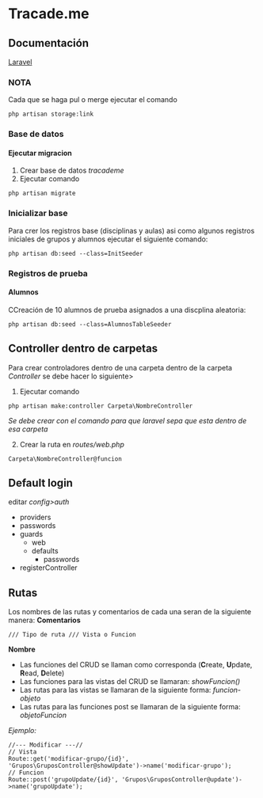 # Tracade.me

## Documentación
[Laravel](https://laravel.com/docs/6.x)

### NOTA
Cada que se haga pul o merge ejecutar el comando
```
php artisan storage:link
```

### Base de datos

#### Ejecutar migracion
1. Crear base de datos *tracademe* 
2. Ejecutar comando
```
php artisan migrate
```
### Inicializar base
Para crer los registros base (disciplinas y aulas) asi como algunos registros iniciales de grupos y alumnos ejecutar el siguiente comando:
```
php artisan db:seed --class=InitSeeder
```
### Registros de prueba
#### Alumnos
CCreación de 10 alumnos de prueba asignados a una discplina aleatoria:
```
php artisan db:seed --class=AlumnosTableSeeder
```
## Controller dentro de carpetas
Para crear controladores dentro de una carpeta dentro de la carpeta *Controller* se debe hacer lo siguiente>

1. Ejecutar  comando
```
php artisan make:controller Carpeta\NombreController
```

*Se debe crear con el comando para que laravel sepa que esta
     dentro de esa carpeta*
     
2. Crear la ruta en *routes/web.php*
 ```
 Carpeta\NombreController@funcion
 ```
 
 ## Default login
 editar *config>auth*
 
* providers 
* passwords
* guards
    * web
    * defaults
        * passwords
 * registerController
 
 
## Rutas
Los nombres de las rutas y comentarios de cada una seran de la siguiente manera:
**Comentarios**
 ```
/// Tipo de ruta /// Vista o Funcion
 ```
 
**Nombre**
* Las funciones del CRUD se llaman como corresponda (**C**reate, **U**pdate, **R**ead, **D**elete)
* Las funciones para las vistas del CRUD se llamaran: *showFuncion()*
* Las rutas para las vistas se llamaran de la siguiente forma: *funcion-objeto*
* Las rutas para las funciones post se llamaran de la siguiente forma: *objetoFuncion*

*Ejemplo:*
```
//--- Modificar ---//
// Vista
Route::get('modificar-grupo/{id}', 'Grupos\GruposController@showUpdate')->name('modificar-grupo');
// Funcion
Route::post('grupoUpdate/{id}', 'Grupos\GruposController@update')->name('grupoUpdate');
 ```